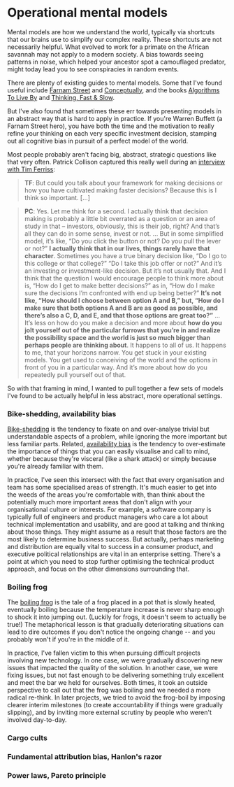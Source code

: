 <header><title>Operational mental models</title></header>

# Operational mental models

Mental models are how we understand the world, typically via shortcuts that our brains use to simplify our complex reality. These shortcuts are not necessarily helpful. What evolved to work for a primate on the African savannah may not apply to a modern society. A bias towards seeing patterns in noise, which helped your ancestor spot a camouflaged predator, might today lead you to see conspiracies in random events.

There are plenty of existing guides to mental models. Some that I've found useful include [Farnam Street](https://fs.blog/mental-models/) and [Conceptually](https://conceptually.org/), and the books [Algorithms To Live By](https://www.goodreads.com/book/show/25666050-algorithms-to-live-by) and [Thinking, Fast & Slow](https://www.goodreads.com/book/show/11468377-thinking-fast-and-slow).

But I've also found that sometimes these err towards presenting models in an abstract way that is hard to apply in practice. If you're Warren Buffett (a Farnam Street hero), you have both the time and the motivation to really refine your thinking on each very specific investment decision, stamping out all cognitive bias in pursuit of a perfect model of the world. 

Most people probably aren't facing big, abstract, strategic questions like that very often. Patrick Collison captured this really well during an [interview with Tim Ferriss](https://tim.blog/2018/12/24/the-tim-ferriss-show-patrick-collison/):

> **TF**: But could you talk about your framework for making decisions or how you have cultivated making faster decisions? Because this is I think so important. [...]

> **PC**: Yes. Let me think for a second. I actually think that decision making is probably a little bit overrated as a question or an area of study in that – investors, obviously, this is their job, right? And that’s all they can do in some sense, invest or not. ... But in some simplified model, it’s like, “Do you click the button or not? Do you pull the lever or not?” **I actually think that in our lives, things rarely have that character**. Sometimes you have a true binary decision like, “Do I go to this college or that college?” “Do I take this job offer or not?” And it’s an investing or investment-like decision.
> But it’s not usually that. And I think that the question I would encourage people to think more about is, “How do I get to make better decisions?” as in, “How do I make sure the decisions I’m confronted with end up being better?” **It’s not like, “How should I choose between option A and B,” but, “How do I make sure that both options A and B are as good as possible, and there’s also a C, D, and E, and that those options are great too?”** ...
> It’s less on how do you make a decision and more about **how do you jolt yourself out of the particular furrows that you’re in and realize the possibility space and the world is just so much bigger than perhaps people are thinking about**. It happens to all of us. It happens to me, that your horizons narrow. You get stuck in your existing models. You get used to conceiving of the world and the options in front of you in a particular way. And it’s more about how do you repeatedly pull yourself out of that.

So with that framing in mind, I wanted to pull together a few sets of models I've found to be actually helpful in less abstract, more operational settings.

### Bike-shedding, availability bias
[Bike-shedding](https://en.wikipedia.org/wiki/Law_of_triviality) is the tendency to fixate on and over-analyse trivial but understandable aspects of a problem, while ignoring the more important but less familiar parts. Related, [availability bias](https://en.wikipedia.org/wiki/Availability_heuristic) is the tendency to over-estimate the importance of things that you can easily visualise and call to mind, whether because they're visceral (like a shark attack) or simply because you're already familiar with them.

In practice, I've seen this intersect with the fact that every organisation and team has some specialised areas of strength. It's much easier to get into the weeds of the areas you're comfortable with, than think about the potentially much more important areas that don't align with your organisational culture or interests. For example, a software company is typically full of engineers and product managers who care a lot about technical implementation and usability, and are good at talking and thinking about those things. They might assume as a result that those factors are the most likely to determine business success. But actually, perhaps marketing and distribution are equally vital to success in a consumer product, and executive political relationships are vital in an enterprise setting. There's a point at which you need to stop further optimising the technical product approach, and focus on the other dimensions surrounding that.

### Boiling frog
The [boiling frog](https://en.wikipedia.org/wiki/Boiling_frog) is the tale of a frog placed in a pot that is slowly heated, eventually boiling because the temperature increase is never sharp enough to shock it into jumping out. (Luckily for frogs, it doesn't seem to actually be true!) The metaphorical lesson is that gradually deteriorating situations can lead to dire outcomes if you don't notice the ongoing change -- and you probably won't if you're in the middle of it.

In practice, I've fallen victim to this when pursuing difficult projects involving new technology. In one case, we were gradually discovering new issues that impacted the quality of the solution. In another case, we were fixing issues, but not fast enough to be delivering something truly excellent and meet the bar we held for ourselves. Both times, it took an outside perspective to call out that the frog was boiling and we needed a more radical re-think. In later projects, we tried to avoid the frog-boil by imposing clearer interim milestones (to create accountability if things were gradually slipping), and by inviting more external scrutiny by people who weren't involved day-to-day.

### Cargo cults


### Fundamental attribution bias, Hanlon's razor


### Power laws, Pareto principle